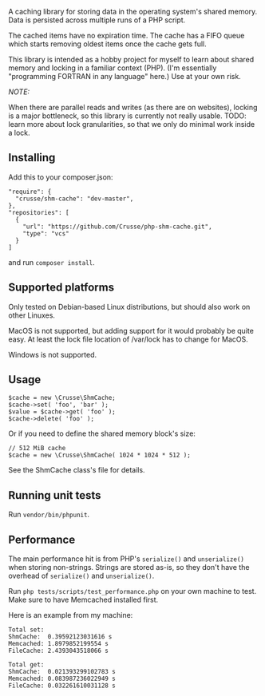 A caching library for storing data in the operating system's shared memory.
Data is persisted across multiple runs of a PHP script.

The cached items have no expiration time. The cache has a FIFO queue which
starts removing oldest items once the cache gets full.

This library is intended as a hobby project for myself to learn about shared
memory and locking in a familiar context (PHP). (I'm essentially "programming
FORTRAN in any language" here.) Use at your own risk.

*NOTE:*

When there are parallel reads and writes (as there are on websites), locking
is a major bottleneck, so this library is currently not really usable.
TODO: learn more about lock granularities, so that we only do minimal work
inside a lock.

## Installing

Add this to your composer.json:

```
"require": {
  "crusse/shm-cache": "dev-master",
},
"repositories": [
  {
    "url": "https://github.com/Crusse/php-shm-cache.git",
    "type": "vcs"
  }
]
```

and run `composer install`.

## Supported platforms

Only tested on Debian-based Linux distributions, but should also work on other
Linuxes.

MacOS is not supported, but adding support for it would probably be quite easy.
At least the lock file location of /var/lock has to change for MacOS.

Windows is not supported.

## Usage

```
$cache = new \Crusse\ShmCache;
$cache->set( 'foo', 'bar' );
$value = $cache->get( 'foo' );
$cache->delete( 'foo' );
```

Or if you need to define the shared memory block's size:

```
// 512 MiB cache
$cache = new \Crusse\ShmCache( 1024 * 1024 * 512 );
```

See the ShmCache class's file for details.

## Running unit tests

Run `vendor/bin/phpunit`.

## Performance

The main performance hit is from PHP's `serialize()` and `unserialize()` when
storing non-strings. Strings are stored as-is, so they don't have the overhead
of `serialize()` and `unserialize()`.

Run `php tests/scripts/test_performance.php` on your own machine to test. Make
sure to have Memcached installed first.

Here is an example from my machine:

```
Total set:
ShmCache:  0.39592123031616 s
Memcached: 1.8979852199554 s
FileCache: 2.4393043518066 s

Total get:
ShmCache:  0.021393299102783 s
Memcached: 0.083987236022949 s
FileCache: 0.032261610031128 s
```

